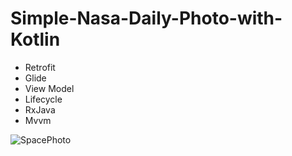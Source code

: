 # Simple-Nasa-Daily-Photo-with-Kotlin

* Retrofit
* Glide
* View Model
* Lifecycle
* RxJava
* Mvvm


![SpacePhoto](https://user-images.githubusercontent.com/65788306/210669379-fb45875c-da1c-4d4d-8b6a-338bfff6d0cc.jpg)
